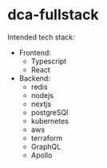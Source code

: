 # dca-fullstack

Intended tech stack:
* Frontend:
  * Typescript
  * React
* Backend:
  * redis
  * nodejs
  * nextjs
  * postgreSQl
  * kubernetes
  * aws
  * terraform
  * GraphQL
  * Apollo
